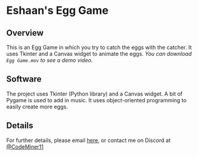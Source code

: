 # Eshaan's Egg Game
## Overview
This is an Egg Game in which you try to catch the eggs with the catcher. It uses Tkinter and a Canvas widget to animate the eggs.
*You can download `Egg Game.mov` to see a demo video.*

## Software
The project uses Tkinter (Python library) and a Canvas widget. A bit of Pygame is used to add in music. It uses object-oriented programming to easily create more eggs.

## Details
For further details, please email [here](mailto:hello@kidslearninglab.com), or contact me on Discord at [@CodeMiner11](https://discord.com)
